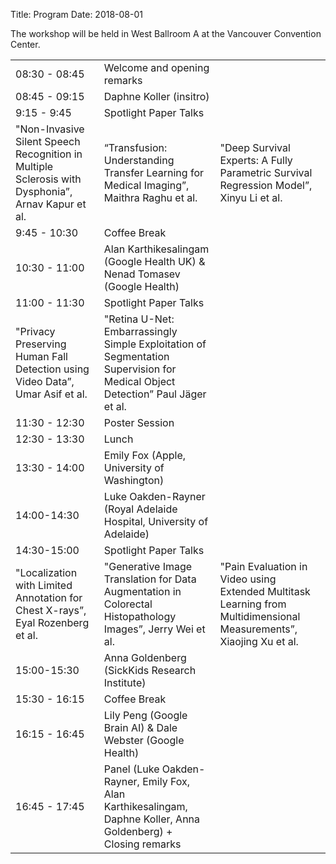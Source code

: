 Title: Program
Date: 2018-08-01
<!-- 25 minutes + 5 for invited -->

The workshop will be held in West Ballroom A at the Vancouver Convention Center.

<div class="table-responsive">
  <table class="table table-bordered">
    <tbody>
        <tr>
            <td>08:30 - 08:45</td>
            <td>Welcome and opening remarks</td>
        </tr>
        <tr>
            <td>08:45 - 09:15</td>
            <td> Daphne Koller (insitro)</td>
        </tr>
        <tr>
            <td>9:15 - 9:45 </td>
            <td> Spotlight Paper Talks </td>
        </tr>
        <tr>
            <td> "Non-Invasive Silent Speech Recognition in Multiple Sclerosis with Dysphonia”, Arnav Kapur et al. </td>
            <td> “Transfusion: Understanding Transfer Learning for Medical Imaging”, Maithra Raghu et al. </td>
            <td> "Deep Survival Experts: A Fully Parametric Survival Regression Model”, Xinyu Li et al. </td>
        </tr>
        <tr>
            <td>9:45 - 10:30 </td>
            <td>Coffee Break </td>
        </tr>
        <tr>
            <td>10:30 - 11:00</td>
            <td> Alan Karthikesalingam (Google Health UK) & Nenad Tomasev (Google Health)
            </td>
        </tr>
        <tr>
            <td>11:00 - 11:30</td>
            <td> Spotlight Paper Talks </td>
        </tr>
        <tr>
            <td>"Privacy Preserving Human Fall Detection using Video Data”, Umar Asif et al.</td>
            <td>"Retina U-Net: Embarrassingly Simple Exploitation of Segmentation Supervision for Medical Object Detection” Paul Jäger et al.</td>
        </tr>
        <tr>
            <td>11:30 - 12:30</td>
            <td> Poster Session </td>
        </tr>
        <tr>
            <td>12:30 - 13:30</td>
            <td>Lunch
            </td>
        </tr>
        <tr>
            <td>13:30 - 14:00</td>
            <td> Emily Fox (Apple, University of Washington) </td>
        </tr>
        <tr>
            <td>14:00-14:30</td>
            <td> Luke Oakden-Rayner (Royal Adelaide Hospital, University of Adelaide) </td>
        </tr>
        <tr>
            <td>14:30-15:00</td>
            <td> Spotlight Paper Talks
            </td>
        </tr>
        <tr>
            <td> "Localization with Limited Annotation for Chest X-rays”, Eyal Rozenberg et al. </td>
            <td> "Generative Image Translation for Data Augmentation in Colorectal Histopathology Images”, Jerry Wei et al. </td>
            <td> "Pain Evaluation in Video using Extended Multitask Learning from Multidimensional Measurements”, Xiaojing Xu et al. </td>
        </tr>
        <tr>
            <td>15:00-15:30</td>
            <td> Anna Goldenberg (SickKids Research Institute)
            </td>
        </tr>
        <tr>
            <td>15:30 - 16:15</td>
            <td>
                Coffee Break
            </td>
        </tr>
        <tr>
            <td>16:15 - 16:45</td>
            <td> Lily Peng (Google Brain AI) & Dale Webster (Google Health)
            </td>
        </tr>
        <tr>
            <td>16:45 - 17:45</td>
            <td>
                Panel (Luke Oakden-Rayner, Emily Fox, Alan Karthikesalingam, Daphne Koller, Anna Goldenberg) + Closing remarks
            </td>
        </tr>
    </tbody>
    </table>
</div>

